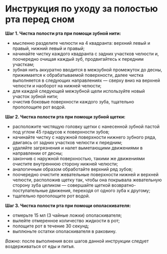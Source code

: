 # Инструкция по уходу за полостью рта перед сном

**Шаг 1. Чистка полости рта при помощи зубной нити:**
* мысленно разделите челюсти на 4 квадранта: верхний левый и правый, нижний левый и правый;
* начинайте чистку каждого квадранта с задних участков челюсти и, поочередно очищая каждый зуб, продвигайтесь к передним участкам;
* зубная нить аккуратно вводится в межзубной промежуток до десны, прижимается к обрабатываемой поверхности, далее чистка выполняется в следующих направлениях — сверху вниз на верхней челюсти и наоборот на нижней челюсти;
* для каждой следующей межзубной щели используйте новый участок зубной нити;
* очистив боковые поверхности каждого зуба, тщательно прополощите рот водой.

**Шаг 2. Чистка полости рта при помощи зубной щетки:**
* расположите чистящую головку щетки с нанесенной зубной пастой под углом 45 градусов к поверхности зубов; 
* начинайте чистку с наружной поверхности нижнего зубного ряда, двигаясь от задних участков челюсти к передним;
* удаляйте загрязнения и налет выметающими движениями в направлении от десны;
* закончив с наружной поверхностью, такими же движениями очистите внутреннюю сторону нижней челюсти; 
* аналогичным образом обработайте верхний ряд зубов;
* поочередно очистите жевательные поверхности нижней и верхней челюсти, расположив щетку так, чтобы она покрывала жевательную сторону зуба целиком — совершайте щеткой возвратно-поступательные движения, переходя от одного зуба к другому;
* тщательно прополощите рот водой.

**Шаг 3. Чистка полости рта при помощи ополаскивателя:**
* отмерьте 15 мл (3 чайные ложки) ополаскивателя;
* вылейте отмеренное количество жидкости в рот;
* полощите рот в течение 30 секунд;
* выплюньте остатки ополаскивателя в раковину.

*Важно*: после выполнения всех шагов данной инструкции следует воздерживаться от еды и питья.
